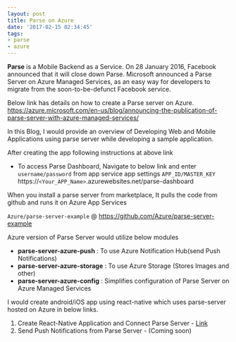 ```yaml
---
layout: post
title: Parse on Azure
date: '2017-02-15 02:34:45'
tags:
- parse
- azure
---
```


**Parse** is a Mobile Backend as a Service. On 28 January 2016, Facebook announced that it will close down Parse. Microsoft announced a Parse Server on Azure Managed Services, as an easy way for developers to migrate from the soon-to-be-defunct Facebook service.

Below link has details on how to create a Parse server on Azure.
https://azure.microsoft.com/en-us/blog/announcing-the-publication-of-parse-server-with-azure-managed-services/

In this Blog, I would provide an overview of Developing Web and Mobile Applications using parse server while developing a sample application.

After creating the app following instructions at above link

* To access Parse Dashboard, Navigate to below link and enter `username/password` from app service app settings `APP_ID/MASTER_KEY`
https://`<Your_APP_Name>`.azurewebsites.net/parse-dashboard

When you install a parse server from marketplace, It pulls the code from github and runs it on Azure App Services 

`Azure/parse-server-example` @ https://github.com/Azure/parse-server-example

Azure version of Parse Server would utilize below modules

* **parse-server-azure-push** :  To use Azure Notification Hub(send Push Notifications)
* **parse-server-azure-storage** : To use Azure Storage (Stores Images and other)
* **parse-server-azure-config** : Simplifies configuration of Parse Server on Azure Managed Services

I would create android/iOS app using react-native which uses parse-server hosted on Azure in below links.

1. Create React-Native Application and Connect Parse Server - [Link](/getting-started-with-react-native-app-and-parse) 
2. Send Push Notifications from Parse Server - (Coming soon)
